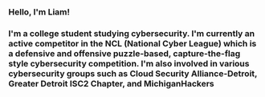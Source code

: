 ### Hello, I'm Liam!
### I'm a college student studying cybersecurity. I'm currently an active competitor in the NCL (National Cyber League) which is a defensive and offensive puzzle-based, capture-the-flag style cybersecurity competition. I'm also involved in various cybersecurity groups such as Cloud Security Alliance-Detroit, Greater Detroit ISC2 Chapter, and MichiganHackers
<!--
**liamchambers9/liamchambers9** is a ✨ _special_ ✨ repository because its `README.md` (this file) appears on your GitHub profile.

Here are some ideas to get you started:

- 🔭 I’m currently working on ...
- 🌱 I’m currently learning ...
- 👯 I’m looking to collaborate on ...
- 🤔 I’m looking for help with ...
- 💬 Ask me about ...
- 📫 How to reach me: ...
- 😄 Pronouns: ...
- ⚡ Fun fact: ...
-->
